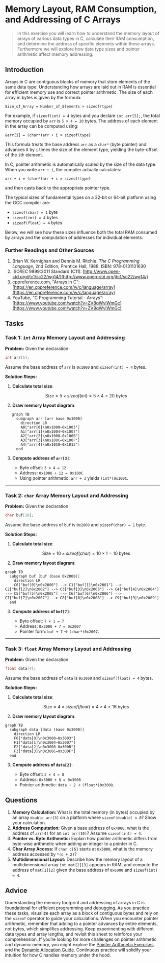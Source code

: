 <!---
{
  "id": "b3531ed1-472f-4448-b60b-c58b9671a0a2",
  "depends_on": ["c32afdd3-48c3-4ff2-b5f7-a2179a2f8093"],
  "author": "Stephan Bökelmann",
  "first_used": "2025-07-03",
  "keywords": ["C", "arrays", "memory layout", "RAM consumption", "addressing"]
}
--->

# Memory Layout, RAM Consumption, and Addressing of C Arrays

> In this exercise you will learn how to understand the memory layout of arrays of various data types in C, calculate their RAM consumption, and determine the address of specific elements within these arrays. Furthermore we will explore how data type sizes and pointer arithmetic affect memory addressing.

## Introduction

Arrays in C are contiguous blocks of memory that store elements of the same data type. Understanding how arrays are laid out in RAM is essential for efficient memory use and correct pointer arithmetic. The size of each array in bytes is given by the formula:

```
Size_of_Array = Number_of_Elements × sizeof(type)
```

For example, if `sizeof(int) = 4` bytes and you declare `int arr[5];`, the total memory occupied by `arr` is `5 × 4 = 20` bytes. The address of each element in the array can be computed using:

```
&arr[i] = (char*)arr + i × sizeof(type)
```

This formula treats the base address `arr` as a `char*` (byte pointer) and advances it by `i` times the size of the element type, yielding the byte-offset of the `i`th element.

In C, pointer arithmetic is automatically scaled by the size of the data type. When you write `arr + i`, the compiler actually calculates:

```
arr + i = (char*)arr + i × sizeof(type)
```

and then casts back to the appropriate pointer type.

The typical sizes of fundamental types on a 32‑bit or 64‑bit platform using the GCC compiler are:

* `sizeof(char) = 1` byte
* `sizeof(int) = 4` bytes
* `sizeof(float) = 4` bytes

Below, we will see how these sizes influence both the total RAM consumed by arrays and the computation of addresses for individual elements.

### Further Readings and Other Sources

1. Brian W. Kernighan and Dennis M. Ritchie. *The C Programming Language*, 2nd Edition, Prentice Hall, 1988. ISBN: 978-0131101630
2. ISO/IEC 9899:2011 Standard (C11): [http://www.open-std.org/jtc1/sc22/wg14/](http://www.open-std.org/jtc1/sc22/wg14/)
3. cppreference.com, "Arrays in C": [https://en.cppreference.com/w/c/language/array](https://en.cppreference.com/w/c/language/array)
4. YouTube, "C Programming Tutorial - Arrays": [https://www.youtube.com/watch?v=ZV8qWvIWmGc](https://www.youtube.com/watch?v=ZV8qWvIWmGc)

## Tasks

### Task 1: `int` Array Memory Layout and Addressing

**Problem:** Given the declaration:

```c
int arr[5];
```

Assume the base address of `arr` is `0x1000` and `sizeof(int) = 4` bytes.

**Solution Steps:**

1. **Calculate total size**:

   $$
   \text{Size} = 5 \times sizeof(int) = 5 \times 4 = 20\ \text{bytes}
   $$
2. **Draw memory layout diagram**:

```mermaid
   graph TB
     subgraph arr [arr base 0x1000]
       direction LR
       A0["arr[0]\n0x1000–0x1003"]
       A1["arr[1]\n0x1004–0x1007"]
       A2["arr[2]\n0x1008–0x100B"]
       A3["arr[3]\n0x100C–0x100F"]
       A4["arr[4]\n0x1010–0x1013"]
     end
   ```
   
3. **Compute address of `arr[3]`**:

   * Byte offset: `3 × 4 = 12`
   * Address: `0x1000 + 12 = 0x100C`
   * Using pointer arithmetic: `arr + 3` yields `(int*)0x100C`.

---

### Task 2: `char` Array Memory Layout and Addressing

**Problem:** Given the declaration:

```c
char buf[10];
```

Assume the base address of `buf` is `0x2000` and `sizeof(char) = 1` byte.

**Solution Steps:**

1. **Calculate total size**:

   $$
   \text{Size} = 10 \times sizeof(char) = 10 \times 1 = 10\ \text{bytes}
   $$
2. **Draw memory layout diagram**:

```mermaid
graph TB
  subgraph buf [buf (base 0x2000)]
    direction LR
    C0["buf[0]\n0x2000"] --> C1["buf[1]\n0x2001"] --> C2["buf[2]\n0x2002"] --> C3["buf[3]\n0x2003"] --> C4["buf[4]\n0x2004"] --> C5["buf[5]\n0x2005"] --> C6["buf[6]\n0x2006"] --> C7["buf[7]\n0x2007"] --> C8["buf[8]\n0x2008"] --> C9["buf[9]\n0x2009"]
  end
```
3. **Compute address of `buf[7]`**:

   * Byte offset: `7 × 1 = 7`
   * Address: `0x2000 + 7 = 0x2007`
   * Pointer form: `buf + 7` → `(char*)0x2007`.

---

### Task 3: `float` Array Memory Layout and Addressing

**Problem:** Given the declaration:

```c
float data[4];
```

Assume the base address of `data` is `0x3000` and `sizeof(float) = 4` bytes.

**Solution Steps:**

1. **Calculate total size**:

   $$
   \text{Size} = 4 \times sizeof(float) = 4 \times 4 = 16\ \text{bytes}
   $$
2. **Draw memory layout diagram**:

```mermaid
graph TB
  subgraph data [data (base 0x3000)]
    direction LR
    F0["data[0]\n0x3000–0x3003"]
    F1["data[1]\n0x3004–0x3007"]
    F2["data[2]\n0x3008–0x300B"]
    F3["data[3]\n0x300C–0x300F"]
  end
```
3. **Compute address of `data[2]`**:

   * Byte offset: `2 × 4 = 8`
   * Address: `0x3000 + 8 = 0x3008`
   * Pointer arithmetic: `data + 2` → `(float*)0x3008`.

## Questions

1. **Memory Calculation:** What is the total memory (in bytes) occupied by an array `double arr[3]` on a platform where `sizeof(double) = 8`? Show your calculation.
2. **Address Computation:** Given a base address of `0x4000`, what is the address of `arr[4]` for an `int arr[10]`? Assume `sizeof(int) = 4`.
3. **Pointer vs. Byte Arithmetic:** Explain how pointer arithmetic differs from byte-wise arithmetic when adding an integer to a pointer in C.
4. **Char Array Access:** If `char c[5]` starts at `0x5000`, what is the memory address accessed by `*(c + 2)`?
5. **Multidimensional Layout:** Describe how the memory layout of a multidimensional array `int mat[2][3]` appears in RAM, and compute the address of `mat[1][2]` given the base address of `0x6000` and `sizeof(int) = 4`.

## Advice

Understanding the memory footprint and addressing of arrays in C is foundational for efficient programming and debugging. As you practice these tasks, visualize each array as a block of contiguous bytes and rely on the `sizeof` operator to guide your calculations. When you encounter pointer arithmetic, remember that adding to a pointer advances by entire elements, not bytes, which simplifies addressing. Keep experimenting with different data types and array lengths, and revisit this sheet to reinforce your comprehension. If you’re looking for more challenges on pointer arithmetic and dynamic memory, you might explore the [Pointer Arithmetic Exercises](./pointer_arithmetic.md) and the [Dynamic Allocation Guide](./dynamic_memory.md). Continuous practice will solidify your intuition for how C handles memory under the hood.
